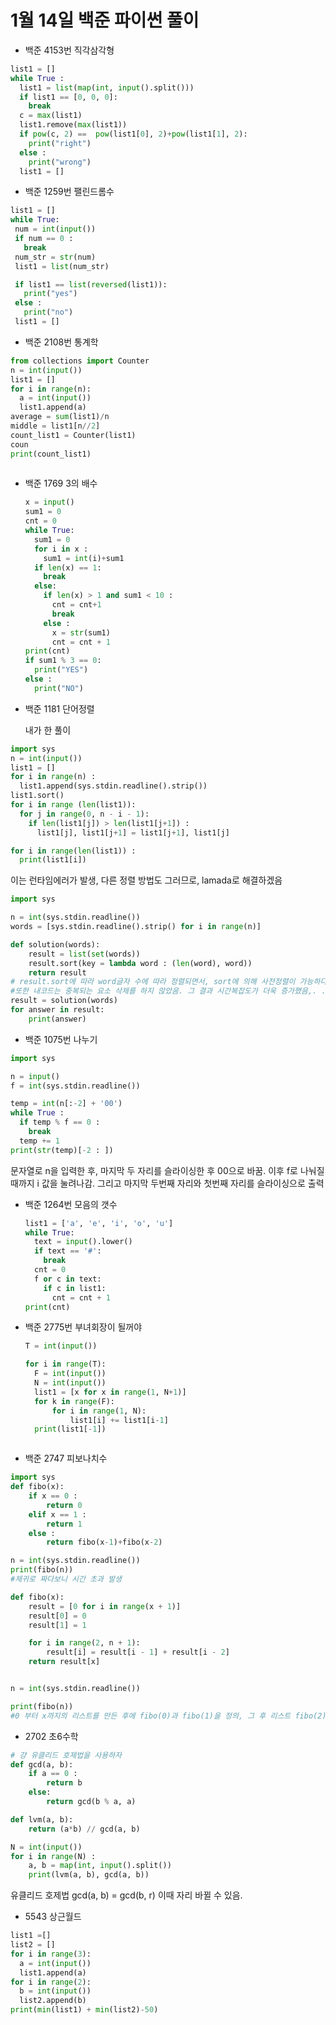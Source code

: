 # 1월 14일 백준 파이썬 풀이

- 백준 4153번 직각삼각형
```python
list1 = []
while True : 
  list1 = list(map(int, input().split()))
  if list1 == [0, 0, 0]:
    break
  c = max(list1)
  list1.remove(max(list1))
  if pow(c, 2) ==  pow(list1[0], 2)+pow(list1[1], 2):
    print("right")
  else :
    print("wrong")
  list1 = []
``` 

- 백준 1259번 팰린드롬수
 ```python
list1 = []
while True:
  num = int(input())
  if num == 0 :
    break
  num_str = str(num)
  list1 = list(num_str)

  if list1 == list(reversed(list1)):
    print("yes")
  else :
    print("no")
  list1 = []
``` 

- 백준 2108번 통계학
```python
from collections import Counter
n = int(input())
list1 = [] 
for i in range(n):
  a = int(input())
  list1.append(a)
average = sum(list1)/n
middle = list1[n//2] 
count_list1 = Counter(list1)
coun
print(count_list1)
  
``` 

- 백준 1769 3의 배수
  
  ```python
  x = input()
  sum1 = 0
  cnt = 0 
  while True:
    sum1 = 0
    for i in x :
      sum1 = int(i)+sum1 
    if len(x) == 1:
      break
    else:   
      if len(x) > 1 and sum1 < 10 :
        cnt = cnt+1
        break
      else :
        x = str(sum1)
        cnt = cnt + 1
  print(cnt)
  if sum1 % 3 == 0:
    print("YES")
  else :
    print("NO")
  ```

- 백준 1181 단어정렬

    내가 한 풀이
```python
import sys
n = int(input())
list1 = [] 
for i in range(n) :
  list1.append(sys.stdin.readline().strip())
list1.sort()
for i in range (len(list1)):
  for j in range(0, n - i - 1):
    if len(list1[j]) > len(list1[j+1]) :
      list1[j], list1[j+1] = list1[j+1], list1[j]

for i in range(len(list1)) :
  print(list1[i])
```
이는 런타임에러가 발생, 다른 정렬 방법도 그러므로, lamada로 해결하겠음

```python
import sys

n = int(sys.stdin.readline())
words = [sys.stdin.readline().strip() for i in range(n)]

def solution(words):
    result = list(set(words))
    result.sort(key = lambda word : (len(word), word))
    return result
# result.sort에 따라 word글자 수에 따라 정렬되면서, sort에 의해 사전정렬이 가능하다. 그렇다면 내 코드를 수정하겠다. 
#또한 내코드는 중복되는 요소 삭제를 하지 않았음. 그 결과 시간복잡도가 더욱 증가했음,. .
result = solution(words)
for answer in result:
    print(answer)
```

- 백준 1075번 나누기
```python
import sys

n = input()
f = int(sys.stdin.readline())

temp = int(n[:-2] + '00')
while True :
  if temp % f == 0 :
    break
  temp += 1 
print(str(temp)[-2 : ])  
```

  문자열로 n을 입력한 후, 마지막 두 자리를 슬라이싱한 후 00으로 바꿈.
  이후 f로 나눠질 때까지 i 값을 눌려나감. 
  그리고 마지막 두번째 자리와 첫번째 자리를 슬라이싱으로 출력

- 백준 1264번 모음의 갯수
  ```python
  list1 = ['a', 'e', 'i', 'o', 'u']
  while True:
    text = input().lower()
    if text == '#':
      break
    cnt = 0
    f or c in text:
      if c in list1:
        cnt = cnt + 1
  print(cnt)
  ```

- 백준 2775번 부녀회장이 될꺼야
  ```python 
  T = int(input())

  for i in range(T):  
    F = int(input()) 
    N = int(input()) 
    list1 = [x for x in range(1, N+1)] 
    for k in range(F): 
        for i in range(1, N):  
            list1[i] += list1[i-1]  
    print(list1[-1]) 
  
  

- 백준 2747 피보나치수
```python
import sys
def fibo(x):
    if x == 0 :
        return 0
    elif x == 1 :
        return 1
    else :
        return fibo(x-1)+fibo(x-2)

n = int(sys.stdin.readline())
print(fibo(n))
#제귀로 짜다보니 시간 초과 발생

def fibo(x):
    result = [0 for i in range(x + 1)]
    result[0] = 0
    result[1] = 1

    for i in range(2, n + 1):
        result[i] = result[i - 1] + result[i - 2]
    return result[x]


n = int(sys.stdin.readline())

print(fibo(n))
#0 부터 x까지의 리스트를 만든 후에 fibo(0)과 fibo(1)을 정의, 그 후 리스트 fibo(2)이후의 원소를 조작
```

- 2702 초6수학

```python
# 걍 유클리드 호제법을 사용하자
def gcd(a, b):
    if a == 0 :
        return b
    else:
        return gcd(b % a, a)

def lvm(a, b):
    return (a*b) // gcd(a, b)

N = int(input())
for i in range(N) : 
    a, b = map(int, input().split())
    print(lvm(a, b), gcd(a, b))
```
유클리드 호제법 gcd(a, b) = gcd(b, r) 이때 자리 바뀔 수 있음.


- 5543 상근월드

```python
list1 =[]
list2 = []
for i in range(3):
  a = int(input())
  list1.append(a)
for i in range(2):
  b = int(input())
  list2.append(b)
print(min(list1) + min(list2)-50)
```




